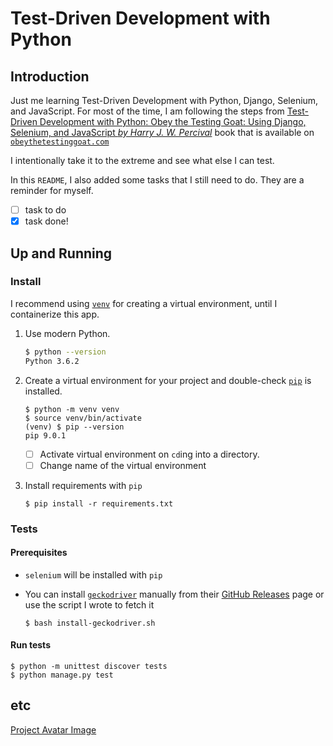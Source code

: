 # Test-Driven Development with Python

## Introduction

Just me learning Test-Driven Development with Python, Django, Selenium, and JavaScript. For most of the time, I am following the steps from [Test-Driven Development with Python: Obey the Testing Goat: Using Django, Selenium, and JavaScript *by Harry J. W. Percival*](https://www.amazon.com/Test-Driven-Development-Python-Selenium-JavaScript/dp/1491958707) book that is available on [`obeythetestinggoat.com`](https://www.obeythetestinggoat.com/)

I intentionally take it to the extreme and see what else I can test.

In this `README`, I also added some tasks that I still need to do. They are a reminder for myself.

- [ ] task to do
- [x] task done!

## Up and Running

### Install

I recommend using [`venv`](https://docs.python.org/3/library/venv.html) for creating a virtual environment, until I containerize this app.

1. Use modern Python.
    
    ```bash
    $ python --version
    Python 3.6.2
    ```
    
2.  Create a virtual environment for your project and double-check [`pip`](https://en.wikipedia.org/wiki/Pip_(package_manager)) is installed.

    ```
    $ python -m venv venv
    $ source venv/bin/activate
    (venv) $ pip --version
    pip 9.0.1 
    ```
    
    - [ ] Activate virtual environment on `cd`ing into a directory.
    - [ ] Change name of the virtual environment

3. Install requirements with `pip`

    ```
    $ pip install -r requirements.txt
    ```
    
    
### Tests

#### Prerequisites

* `selenium` will be installed with `pip`
* You can install [`geckodriver`](https://github.com/mozilla/geckodriver) manually from their [GitHub Releases](https://github.com/mozilla/geckodriver/releases) page or use the script I wrote to fetch it
    
    ```
    $ bash install-geckodriver.sh
    ```

#### Run tests

```
$ python -m unittest discover tests
$ python manage.py test
```

## etc

[Project Avatar Image](https://www.pexels.com/photo/agriculture-animals-baby-blur-288621/)